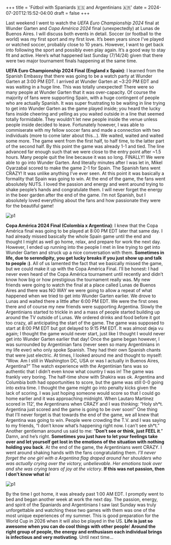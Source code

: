 +++
title = 'Fútbol with Spaniards 🇪🇸 and Argentinians 🇦🇷'
date = 2024-07-20T12:15:52-04:00
draft = false
+++

Last weekend I went to watch the *UEFA Euro Championship 2024* final at Wunder Garten and *Copa América 2024* final (unexpectedly) at Lunas de Buenos Aires. I will discuss both events in detail. Soccer (or football to the world) was my first sport and my first love. It’s been years since I’ve played or watched soccer, probably close to 10 years. However, I want to get back into following the sport and possibly even play again. It’s a good way to stay fit and active. Here’s what happened last Sunday (7/14/24) given that there were two major tournament finals happening at the same time. 

**UEFA Euro Championship 2024 Final (England x Spain)**: I learned from the Spanish Embassy that there was going to be a watch party at Wunder Garten at 3:00 PM EDT. I arrived at Wunder Garten at ~3:20 PM EDT and was waiting in a huge line. This was totally unexpected! There were so many people at Wunder Garten that it was over-capacity. Of course the majority of fans were supporting Spain, with a huge contingent of people who are actually Spanish. It was super frustrating to be waiting in line trying to get into Wunder Garten as the game played inside; you heard the lucky fans inside cheering and yelling as you waited outside in a line that seemed totally formidable. They wouldn’t let new people inside the venue unless people inside decided to leave. Fortunately however, I was able to commiserate with my fellow soccer fans and made a connection with two individuals (more to come later about this…). We waited, waited and waited some more. The game went from the first half, to half time, to the latter part of the second half. By this point the game was already 1-1 and tied. The line advanced far enough such that we were close to the entry point after ~1.5 hours. Many people quit the line because it was so long. FINALLY! We were able to go into Wunder Garten. And literally minutes after I was let in, Mikel Oyarzabal scored to make the game 2-1 for Spain. The Spanish fans went CRAZY! It was unlike anything I’ve ever seen. At this point it was basically a formality that Spain was going to win. At the end of the game, the fans went absolutely NUTS. I loved the passion and energy and went around trying to shake people’s hands and congratulate them. I will never forget the energy in the beer garden after the end of the game. I’m not Spanish, but I absolutely loved everything about the fans and how passionate they were for the beautiful game!

![p1](/blog/20240720_Futbol/spain.jpg)

**Copa América 2024 Final (Colombia x Argentina)**: I knew that the Copa América final was going to be played at 8:00 PM EDT later that same day. I had already missed basically the whole Spain game until the end and thought I might as well go home, relax, and prepare for work the next day. However, I ended up running into the people I met in line trying to get into Wunder Garten and struck up a nice conversation with them. **Sometimes in life, due to serendipity, you get lucky breaks if you just show up and talk to people :)**.  All of us lamented the fact that we basically missed the game, but we could make it up with the Copa América Final. I’ll be honest: I had never even heard of the Copa América tournament until recently and didn’t know how big or how prestigious the tournament really was. My new friends were going to watch the final at a place called Lunas de Buenos Aires and there was NO WAY we were going to allow a repeat of what happened when we tried to get into Wunder Garten earlier. We drove to Lunas and waited there a little after 6:00 PM EDT. We were the first ones there and of course my new friends were supporting Argentina. Slowly the Argentinians started to trickle in and a mass of people started building up around the TV outside of Lunas. We ordered drinks and food before it got too crazy, all anticipating the start of the game. The game was supposed to start at 8:00 PM EDT but got delayed to 9:15 PM EDT. It was almost deja vu again; I thought the game would never start, just like I thought I would never get into Wunder Garten earlier that day! Once the game began however, I was surrounded by Argentinian fans (never seen so many Argentinians in my life ever) who only spoke Spanish. They had their own Spanish chants that were just electric. At times, I looked around me and thought to myself: “Wow. Am I still in Washington DC, USA or was I actually in Buenos Aires, Argentina?” The watch experience with the Argentinian fans was so authentic that I didn’t even know what country I was in! The game was frankly very boring. The half-time show with Shakira was ok. Argentina and Columbia both had opportunities to score, but the game was still 0-0 going into extra time. I thought the game might go into penalty kicks given the lack of scoring. I was just hoping someone would score so that I could go home earlier and it was approaching midnight. When Lautaro Martínez scored in 112’, the Argentinans when CRAZY and I was thinking: “Holy sh\*t. Argentina just scored and the game is going to be over soon!” One thing that I’ll never forget is that towards the end of the game, we all knew that Argentina was going to win. People were crowding the T.V. and I was saying to my friends, “I don’t know what’s happening right now. I can’t see sh\*t.” Another gentleman around us said to me: “**Don’t see or think, just FEEL it**.” Damn, and he’s right. **Sometimes you just have to let your feelings take over and let yourself get lost in the emotions of the situation with nothing holding you back**. At the end of the game, the Argentinians went CRAZY. I went around shaking hands with the fans congratulating them. *I’ll never forget the one girl with a Argentina flag draped around her shoulders who was actually crying over the victory, unbelievable*. *Her emotions took over and she was crying tears of joy at the victory*. **If this was not passion, then I don’t know what is**!

![p1](/blog/20240720_Futbol/argentina.jpg)

By the time I got home, it was already past 1:00 AM EDT. I promptly went to bed and began another week at work the next day. The passion, energy, and spirit of the Spaniards and Argentinians I saw last Sunday was truly unforgettable and watching these two games with them was one of the most unique experiences of my summer. This is good preparation for the World Cup in 2026 when it will also be played in the US. **Life is just so awesome when you can do cool things with other people**! **Around the right group of people, the energy and enthusiasm each individual brings is infectious and very motivating**. Until next time…
